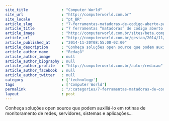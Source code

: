 ```yaml
---
site_title               : "Computer World"
site_url                 : "http://computerworld.com.br"
site_locale              : "pt_BR"
article_slug             : "7-ferramentas-matadoras-de-codigo-aberto-para-monitoramento"
article_title            : "7 ferramentas “matadoras” de código aberto para monitoramento"
article_image            : "http://computerworld.com.br/sites/beta.computerworld.com.br/files/news_articles/woodworking-tools_pic.jpg"
article_url              : "http://computerworld.com.br/gestao/2014/11/20/7-ferramentas-201cmatadoras201d-de-codigo-aberto-para-monitoramento"
article_published_at     : "2014-11-20T08:55:00-02:00"
article_description      : "Conheça soluções open source que podem auxiliá-lo em rotinas de monitoramento de redes, servidores, sistemas e aplicações..."
article_author_name      : "Redaçã"
article_author_image     : null
article_author_biography : null
article_author_profile   : "http://computerworld.com.br/autor/redacao"
article_author_facebook  : null
article_author_twitter   : null
category                 : ['technology']
tags                     : ['Computer World']
permalink                : "/:categories/7-ferramentas-matadoras-de-codigo-aberto-para-monitoramento/"
layout                   : post
---
```


Conheça soluções open source que podem auxiliá-lo em rotinas de monitoramento de redes, servidores, sistemas e aplicações...
